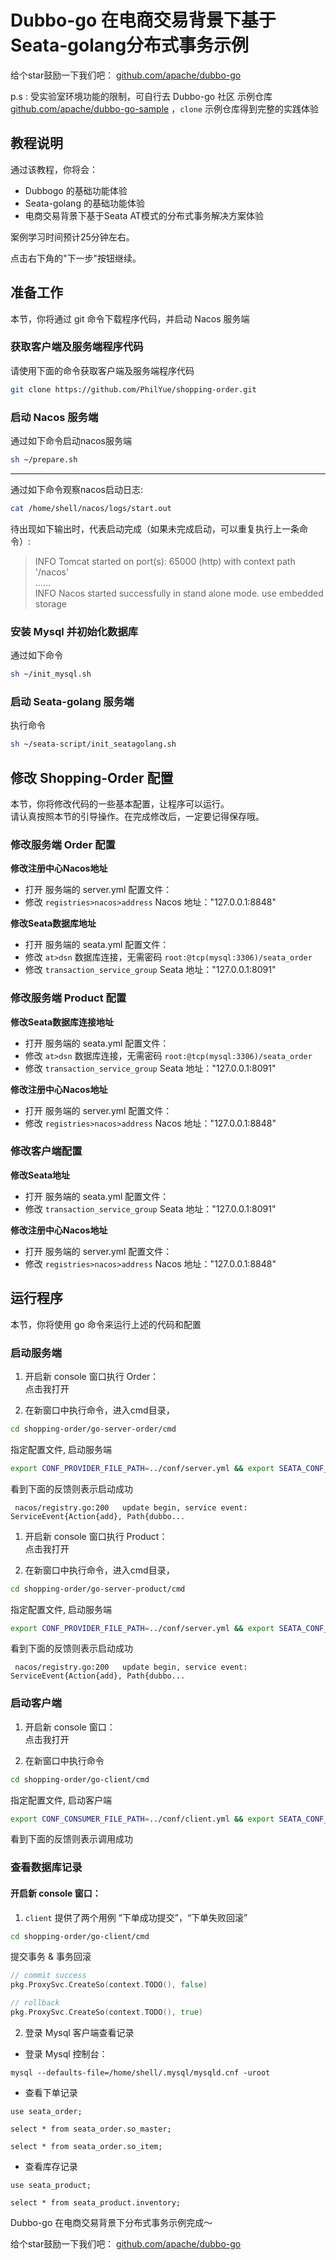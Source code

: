 # Dubbo-go 在电商交易背景下基于Seata-golang分布式事务示例

给个star鼓励一下我们吧： [github.com/apache/dubbo-go](https://github.com/apache/dubbo-go)

p.s : 受实验室环境功能的限制，可自行去 Dubbo-go 社区 示例仓库 [github.com/apache/dubbo-go-sample](https://github.com/apache/dubbo-go-sample) ，`clone` 示例仓库得到完整的实践体验 


## 教程说明
通过该教程，你将会：

- Dubbogo 的基础功能体验
- Seata-golang 的基础功能体验
- 电商交易背景下基于Seata AT模式的分布式事务解决方案体验

案例学习时间预计25分钟左右。

点击右下角的"下一步"按钮继续。

## 准备工作
本节，你将通过 git 命令下载程序代码，并启动 Nacos 服务端

### 获取客户端及服务端程序代码
请使用下面的命令获取客户端及服务端程序代码
```bash
git clone https://github.com/PhilYue/shopping-order.git
```

### 启动 Nacos 服务端
通过如下命令启动nacos服务端
```bash
sh ~/prepare.sh
```

----

通过如下命令观察nacos启动日志:
```bash
cat /home/shell/nacos/logs/start.out
```

待出现如下输出时，代表启动完成（如果未完成启动，可以重复执行上一条命令）:
> INFO Tomcat started on port(s): 65000 (http) with context path '/nacos'<br>
> ......<br>
> INFO Nacos started successfully in stand alone mode. use embedded storage

### 安装 Mysql 并初始化数据库

通过如下命令

```bash
sh ~/init_mysql.sh
```

### 启动 Seata-golang 服务端

执行命令

```bash
sh ~/seata-script/init_seatagolang.sh
```

## 修改 Shopping-Order 配置
本节，你将修改代码的一些基本配置，让程序可以运行。<br>
请认真按照本节的引导操作。在完成修改后，一定要记得保存哦。

### 修改服务端 Order 配置

**修改注册中心Nacos地址**
* 打开 <tutorial-editor-open-file filePath="/home/shell/shopping-order/go-server-order/conf/server.yml">服务端的 server.yml</tutorial-editor-open-file> 配置文件：
* 修改 `registries>nacos>address` Nacos 地址："127.0.0.1:8848"

**修改Seata数据库地址**
* 打开 <tutorial-editor-open-file filePath="/home/shell/shopping-order/go-server-order/conf/seata.yml">服务端的 seata.yml</tutorial-editor-open-file> 配置文件：
* 修改 `at>dsn` 数据库连接，无需密码 `root:@tcp(mysql:3306)/seata_order`
* 修改 `transaction_service_group` Seata 地址："127.0.0.1:8091"

### 修改服务端 Product 配置

**修改Seata数据库连接地址**
* 打开 <tutorial-editor-open-file filePath="/home/shell/shopping-order/go-server-product/conf/seata.yml">服务端的 seata.yml</tutorial-editor-open-file> 配置文件：
* 修改 `at>dsn` 数据库连接，无需密码 `root:@tcp(mysql:3306)/seata_order`
* 修改 `transaction_service_group` Seata 地址："127.0.0.1:8091"

**修改注册中心Nacos地址**
* 打开 <tutorial-editor-open-file filePath="/home/shell/shopping-order/go-server-product/conf/server.yml">服务端的 server.yml</tutorial-editor-open-file> 配置文件：
* 修改 `registries>nacos>address` Nacos 地址："127.0.0.1:8848"


### 修改客户端配置

**修改Seata地址**
* 打开 <tutorial-editor-open-file filePath="/home/shell/shopping-order/go-client/conf/seata.yml">服务端的 seata.yml</tutorial-editor-open-file> 配置文件：
* 修改 `transaction_service_group` Seata 地址："127.0.0.1:8091"

**修改注册中心Nacos地址**
* 打开 <tutorial-editor-open-file filePath="/home/shell/shopping-order/go-client/conf/client.yml">服务端的 server.yml</tutorial-editor-open-file> 配置文件：
* 修改 `registries>nacos>address` Nacos 地址："127.0.0.1:8848"

## 运行程序

本节，你将使用 go 命令来运行上述的代码和配置

### 启动服务端
1. 开启新 console 窗口执行 Order：<br>
   <tutorial-terminal-open-tab name="Order服务端">点击我打开</tutorial-terminal-open-tab>

2. 在新窗口中执行命令，进入cmd目录，
```bash
cd shopping-order/go-server-order/cmd
```
指定配置文件, 启动服务端
```bash
export CONF_PROVIDER_FILE_PATH=../conf/server.yml && export SEATA_CONF_FILE=../conf/seata.yml && export GOPROXY=https://goproxy.io,direct && go run .
```

看到下面的反馈则表示启动成功<br>
```
 nacos/registry.go:200   update begin, service event: ServiceEvent{Action{add}, Path{dubbo...
```

1. 开启新 console 窗口执行 Product：<br>
   <tutorial-terminal-open-tab name="Product服务端">点击我打开</tutorial-terminal-open-tab>

2. 在新窗口中执行命令，进入cmd目录，
```bash
cd shopping-order/go-server-product/cmd
```

指定配置文件, 启动服务端
```bash
export CONF_PROVIDER_FILE_PATH=../conf/server.yml && export SEATA_CONF_FILE=../conf/seata.yml && export GOPROXY=https://goproxy.io,direct && go run .
```

看到下面的反馈则表示启动成功<br>
```
 nacos/registry.go:200   update begin, service event: ServiceEvent{Action{add}, Path{dubbo...
```

### 启动客户端
1. 开启新 console 窗口：<br>
   <tutorial-terminal-open-tab name="客户端">点击我打开</tutorial-terminal-open-tab>

2. 在新窗口中执行命令
```bash
cd shopping-order/go-client/cmd
```

指定配置文件, 启动客户端
```bash
export CONF_CONSUMER_FILE_PATH=../conf/client.yml && export SEATA_CONF_FILE=../conf/seata.yml && export GOPROXY=https://goproxy.io,direct && go run .
```

看到下面的反馈则表示调用成功<br>

### 查看数据库记录

#### 开启新 console 窗口：<br>

1. `client` 提供了两个用例 “下单成功提交”，“下单失败回滚”

```bash
cd shopping-order/go-client/cmd
```
提交事务 & 事务回滚
```go
// commit success
pkg.ProxySvc.CreateSo(context.TODO(), false)

// rollback
pkg.ProxySvc.CreateSo(context.TODO(), true)
```

2. 登录 Mysql 客户端查看记录

* 登录 Mysql 控制台：

```shell
mysql --defaults-file=/home/shell/.mysql/mysqld.cnf -uroot
```

* 查看下单记录
```mysql
use seata_order;
```
```mysql
select * from seata_order.so_master;
```
```mysql
select * from seata_order.so_item;
```

* 查看库存记录
```mysql
use seata_product;
```
```mysql
select * from seata_product.inventory;
```

Dubbo-go 在电商交易背景下分布式事务示例完成～

给个star鼓励一下我们吧： [github.com/apache/dubbo-go](https://github.com/apache/dubbo-go)
